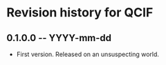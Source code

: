 # Revision history for QCIF

## 0.1.0.0 -- YYYY-mm-dd

* First version. Released on an unsuspecting world.
